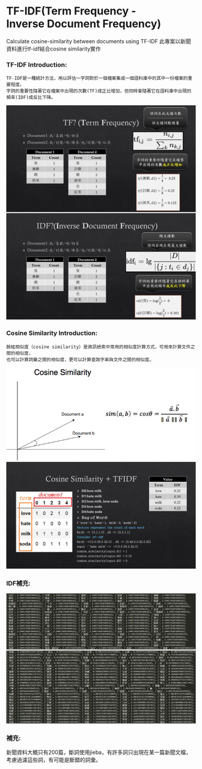 # TF-IDF(Term Frequency - Inverse Document Frequency)
Calculate cosine-similarity between documents using TF-IDF
此專案以新聞資料進行tf-idf結合cosine similarity實作
### TF-IDF Introduction:
```
TF-IDF是一種統計方法，用以評估一字詞對於一個檔案集或一個語料庫中的其中一份檔案的重要程度。
字詞的重要性隨著它在檔案中出現的次數(TF)成正比增加，但同時會隨著它在語料庫中出現的頻率(IDF)成反比下降。
```
![image](https://github.com/Larix/TF-IDF_Tutorial/blob/master/img/tf.JPG)
![image](https://github.com/Larix/TF-IDF_Tutorial/blob/master/img/idf.JPG)


### Cosine Similarity Introduction:
```
餘絃相似度（cosine similarity）是資訊檢索中常用的相似度計算方式，可用來計算文件之間的相似度，
也可以計算詞彙之間的相似度，更可以計算查詢字串與文件之間的相似度。
```
![image](https://github.com/Larix/TF-IDF_Tutorial/blob/master/img/cosine.jpg)
![image](https://github.com/Larix/TF-IDF_Tutorial/blob/master/img/cosine_similarity.JPG)


### IDF補充:

![image](https://github.com/Larix/TF-IDF_Tutorial/blob/master/img/idf_high.jpg)
![image](https://github.com/Larix/TF-IDF_Tutorial/blob/master/img/idf_low.jpg)

### 補充:
新聞資料大概只有200篇，斷詞使用jieba，有許多詞只出現在某一篇新聞文檔，考慮過濾這些詞，有可能是斷錯的詞彙。
